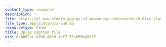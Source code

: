 ```yaml
---
content_type: resource
description: ''
file: https://ol-ocw-studio-app-qa.s3.amazonaws.com/courses/8-01sc-classical-mechanics-fall-2016/0cb062ecb700d8b61df751c865b49ff5_W3TqFzVh_rE.srt
file_type: application/x-subrip
resourcetype: Other
title: 3play caption file
uid: 0cb062ec-b700-d8b6-1df7-51c865b49ff5
---
```

